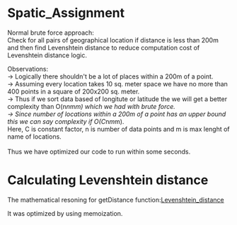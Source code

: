 # Spatic_Assignment<br />

Normal brute force approach:<br />
Check for all pairs of geographical location if distance is less than 200m and then find Levenshtein distance to reduce computation cost of Levenshtein distance logic.<br />

Observations:<br />
-> Logically there shouldn't be a lot of places within a 200m of a point. <br />
-> Assuming every location takes 10 sq. meter space we have no more than 400 points in a square of 200x200 sq. meter. <br />
-> Thus if we sort data based of longitute or latitude the we will get a better complexity than O(n*n*m*m) which we had with brute force. <br />
-> Since number of locations within a 200m of a point has an upper bound this we can say complexity if O(C*n*m*m). <br />
   Here, C is constant factor, n is number of data points and m is max lenght of name of locations.<br />
   <br />
Thus we have optimized our code to run within some seconds.<br />


# Calculating Levenshtein distance

The mathematical resoning for getDistance function:[Levenshtein_distance](https://en.wikipedia.org/wiki/Levenshtein_distance#:~:text=Informally%2C%20the%20Levenshtein%20distance%20between,considered%20this%20distance%20in%201965.) <br />

It was optimized by using memoization.

